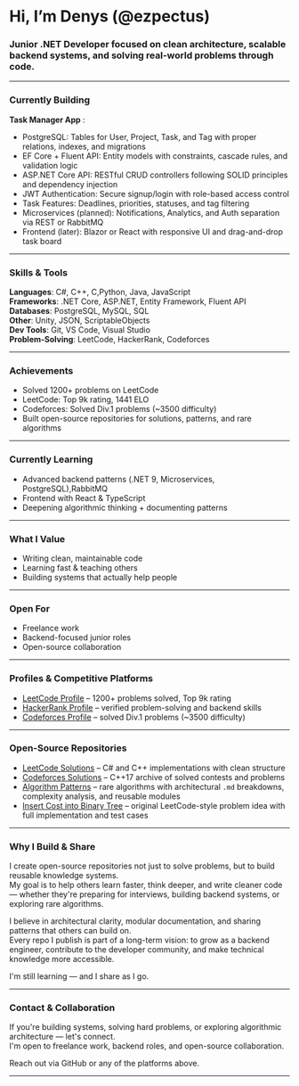 # Hi, I’m Denys (@ezpectus)

### Junior .NET Developer focused on clean architecture, scalable backend systems, and solving real-world problems through code.

---

### Currently Building

**Task Manager App** :
- PostgreSQL: Tables for User, Project, Task, and Tag with proper relations, indexes, and migrations
- EF Core + Fluent API: Entity models with constraints, cascade rules, and validation logic
- ASP.NET Core API: RESTful CRUD controllers following SOLID principles and dependency injection
- JWT Authentication: Secure signup/login with role-based access control
- Task Features: Deadlines, priorities, statuses, and tag filtering
- Microservices (planned): Notifications, Analytics, and Auth separation via REST or RabbitMQ
- Frontend (later): Blazor or React with responsive UI and drag-and-drop task board

---

### Skills & Tools

**Languages**: C#, C++, C,Python, Java, JavaScript  
**Frameworks**: .NET Core, ASP.NET, Entity Framework, Fluent API 
**Databases**: PostgreSQL, MySQL, SQL  
**Other**: Unity, JSON, ScriptableObjects  
**Dev Tools**: Git, VS Code, Visual Studio  
**Problem-Solving**: LeetCode, HackerRank, Codeforces

---

### Achievements

- Solved 1200+ problems on LeetCode  
- LeetCode: Top 9k rating, 1441 ELO  
- Codeforces: Solved Div.1 problems (~3500 difficulty)  
- Built open-source repositories for solutions, patterns, and rare algorithms

---

### Currently Learning

- Advanced backend patterns (.NET 9, Microservices, PostgreSQL),RabbitMQ
- Frontend with React & TypeScript  
- Deepening algorithmic thinking + documenting patterns

---

### What I Value

- Writing clean, maintainable code  
- Learning fast & teaching others  
- Building systems that actually help people

---

### Open For

- Freelance work  
- Backend-focused junior roles  
- Open-source collaboration

---

### Profiles & Competitive Platforms

- [LeetCode Profile](https://leetcode.com/u/ezpectus) – 1200+ problems solved, Top 9k rating  
- [HackerRank Profile](https://www.hackerrank.com/profile/stepanenko_den21) – verified problem-solving and backend skills  
- [Codeforces Profile](https://codeforces.com/profile/ezpectus) – solved Div.1 problems (~3500 difficulty)

---

### Open-Source Repositories

- [LeetCode Solutions](https://github.com/ezpectus/LeetCode-solutions/tree/main) – C# and C++ implementations with clean structure  
- [Codeforces Solutions](https://github.com/ezpectus/CodeForces-Solutions_C-17/tree/main) – C++17 archive of solved contests and problems  
- [Algorithm Patterns](https://github.com/ezpectus/Algorithm-patterns/tree/main) – rare algorithms with architectural `.md` breakdowns, complexity analysis, and reusable modules  
- [Insert Cost into Binary Tree](https://github.com/ezpectus/Insert-Cost-into-Binary-Tree) – original LeetCode-style problem idea with full implementation and test cases

---

### Why I Build & Share

I create open-source repositories not just to solve problems, but to build reusable knowledge systems.  
My goal is to help others learn faster, think deeper, and write cleaner code — whether they're preparing for interviews, building backend systems, or exploring rare algorithms.

I believe in architectural clarity, modular documentation, and sharing patterns that others can build on.  
Every repo I publish is part of a long-term vision: to grow as a backend engineer, contribute to the developer community, and make technical knowledge more accessible.

I'm still learning — and I share as I go.

---

### Contact & Collaboration

If you're building systems, solving hard problems, or exploring algorithmic architecture — let's connect.  
I'm open to freelance work, backend roles, and open-source collaboration.

Reach out via GitHub or any of the platforms above.


---
